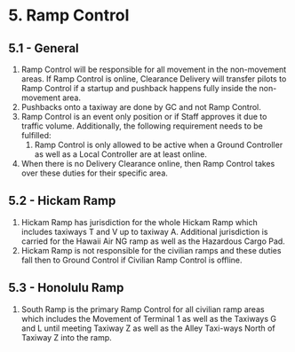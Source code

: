 # 5. Ramp Control

## 5.1 - General

1. Ramp Control will be responsible for all movement in the non-movement areas. If Ramp Control is online, Clearance Delivery will transfer pilots to Ramp Control if a startup and pushback happens fully inside the non-movement area.
2. Pushbacks onto a taxiway are done by GC and not Ramp Control.
3. Ramp Control is an event only position or if Staff approves it due to traffic volume. Additionally, the following requirement needs to be fulfilled:
    1. Ramp Control is only allowed to be active when a Ground Controller as well as a Local Controller are at least online.
4. When there is no Delivery Clearance online, then Ramp Control takes over these duties for their specific area.

## 5.2 - Hickam Ramp

1. Hickam Ramp has jurisdiction for the whole Hickam Ramp which includes taxiways T and V up to taxiway A. Additional jurisdiction is carried for the Hawaii Air NG ramp as well as the Hazardous Cargo Pad.
2. Hickam Ramp is not responsible for the civilian ramps and these duties fall then to Ground Control if Civilian Ramp Control is offline.

## 5.3 - Honolulu Ramp

1. South Ramp is the primary Ramp Control for all civilian ramp areas which includes the Movement of Terminal 1 as well as the Taxiways G and L until meeting Taxiway Z as well as the Alley Taxi-ways North of Taxiway Z into the ramp.
